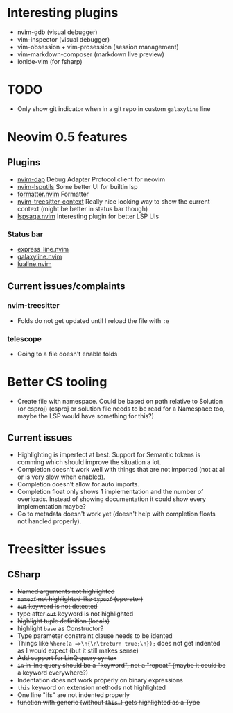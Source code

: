 # Interesting plugins

- nvim-gdb (visual debugger)
- vim-inspector (visual debugger)
- vim-obsession + vim-prosession (session management)
- vim-markdown-composer (markdown live preview)
- ionide-vim (for fsharp)

# TODO

- Only show git indicator when in a git repo in custom `galaxyline` line

# Neovim 0.5 features

## Plugins

- [nvim-dap](https://github.com/mfussenegger/nvim-dap)
  Debug Adapter Protocol client for neovim
- [nvim-lsputils](https://github.com/RishabhRD/nvim-lsputils)
  Some better UI for builtin lsp
- [formatter.nvim](https://github.com/mhartington/formatter.nvim)
  Formatter
- [nvim-treesitter-context](https://github.com/romgrk/nvim-treesitter-context)
  Really nice looking way to show the current context (might be better in status bar though)
- [lspsaga.nvim](https://github.com/glepnir/lspsaga.nvim)
  Interesting plugin for better LSP UIs

### Status bar

- [express_line.nvim](https://github.com/tjdevries/express_line.nvim)
- [galaxyline.nvim](https://github.com/glepnir/galaxyline.nvim)
- [lualine.nvim](https://github.com/hoob3rt/lualine.nvim)

## Current issues/complaints

### nvim-treesitter

- Folds do not get updated until I reload the file with `:e`

### telescope

- Going to a file doesn't enable folds

# Better CS tooling

- Create file with namespace. Could be based on path relative to Solution (or csproj) (csproj or solution file needs to be read for a Namespace too, maybe the LSP would have something for this?)

## Current issues

- Highlighting is imperfect at best. Support for Semantic tokens is comming which should improve the situation a lot.
- Completion doesn't work well with things that are not imported (not at all or is very slow when enabled).
- Completion doesn't allow for auto imports.
- Completion float only shows 1 implementation and the number of overloads.
  Instead of showing documentation it could show every implementation maybe?
- Go to metadata doesn't work yet (doesn't help with completion floats not handled properly).

# Treesitter issues

## CSharp

- ~~Named arguments not highlighted~~
- ~~`nameof` not highlighted like `typeof` (operator)~~
- ~~`out` keyword is not detected~~
- ~~type after `out` keyword is not highlighted~~
- ~~highlight tuple definition (locals)~~
- highlight `base` as Constructor?
- Type parameter constraint clause needs to be idented
- Things like `Where(a =>\n{\n\treturn true;\n});` does not get indented as I would expect (but it still makes sense)
- ~~Add support for LinQ query syntax~~
- ~~`in` in linq query should be a "keyword", not a "repeat" (maybe it could be a keyword everywhere?)~~
- Indentation does not work properly on binary expressions
- `this` keyword on extension methods not highlighted
- One line "ifs" are not indented properly
- ~~function with generic (without `this.`) gets highlighted as a Type~~
